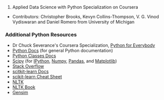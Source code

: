 
1. Applied Data Science with Python Specialization on Coursera
* Contributors: Christopher Brooks, Kevyn Collins-Thompson, V. G. Vinod Vydiswaran and Daniel Romero from University of Michigan

### Additional Python Resources
* Dr Chuck Severance's Coursera Specialization, [Python for Everybody](https://www.coursera.org/specializations/python)
* [Python Docs](https://www.coursera.org/specializations/python) (for general Python documentation)
* [Python Classes Docs](https://docs.python.org/3.5/tutorial/classes.html)
* [Scipy](https://docs.python.org/3.5/tutorial/classes.html) (for [IPython](http://ipython.org/), [Numpy](http://www.numpy.org/), [Pandas](http://pandas.pydata.org/), and [Matplotlib](http://matplotlib.org/))
* [Stack Overflow](https://stats.stackexchange.com/)
* [scitkit-learn Docs](http://scikit-learn.org/stable/documentation.html)
* [scikit-learn Cheat Sheet](https://s3.amazonaws.com/assets.datacamp.com/blog_assets/Scikit_Learn_Cheat_Sheet_Python.pdf)
* [NLTK](http://www.nltk.org/)
* [NLTK Book](http://www.nltk.org/book/)
* [Gensim](https://radimrehurek.com/gensim/intro.html)


